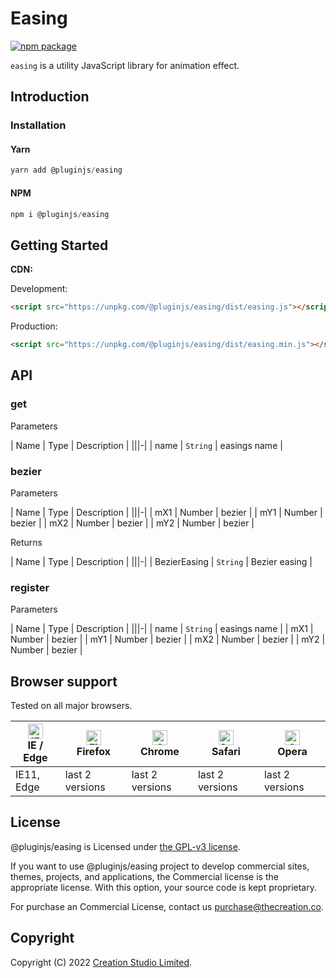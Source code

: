 # Easing

[![npm package](https://img.shields.io/npm/v/@pluginjs/easing.svg)](https://www.npmjs.com/package/@pluginjs/easing)

`easing` is a utility JavaScript library for animation effect.

## Introduction
### Installation

#### Yarn

```javascript
yarn add @pluginjs/easing
```

#### NPM

```javascript
npm i @pluginjs/easing
```

## Getting Started

**CDN:**

Development:

```html
<script src="https://unpkg.com/@pluginjs/easing/dist/easing.js"></script>
```

Production:

```html
<script src="https://unpkg.com/@pluginjs/easing/dist/easing.min.js"></script>
```

## API

### get

Parameters

| Name | Type | Description |
|||-|
| name | `String` | easings name |

### bezier

Parameters

| Name | Type | Description |
|||-|
| mX1 | Number | bezier |
| mY1 | Number | bezier |
| mX2 | Number | bezier |
| mY2 | Number | bezier |

Returns

| Name | Type | Description |
|||-|
| BezierEasing | `String` | Bezier easing |

### register

Parameters

| Name | Type | Description |
|||-|
| name | `String` | easings name |
| mX1 | Number | bezier |
| mY1 | Number | bezier |
| mX2 | Number | bezier |
| mY2 | Number | bezier |

## Browser support

Tested on all major browsers.

| [<img src="https://raw.githubusercontent.com/alrra/browser-logos/master/src/edge/edge_48x48.png" alt="IE / Edge" width="24px" height="24px" />](http://godban.github.io/browsers-support-badges/)</br>IE / Edge | [<img src="https://raw.githubusercontent.com/alrra/browser-logos/master/src/firefox/firefox_48x48.png" alt="Firefox" width="24px" height="24px" />](http://godban.github.io/browsers-support-badges/)</br>Firefox | [<img src="https://raw.githubusercontent.com/alrra/browser-logos/master/src/chrome/chrome_48x48.png" alt="Chrome" width="24px" height="24px" />](http://godban.github.io/browsers-support-badges/)</br>Chrome | [<img src="https://raw.githubusercontent.com/alrra/browser-logos/master/src/safari/safari_48x48.png" alt="Safari" width="24px" height="24px" />](http://godban.github.io/browsers-support-badges/)</br>Safari | [<img src="https://raw.githubusercontent.com/alrra/browser-logos/master/src/opera/opera_48x48.png" alt="Opera" width="24px" height="24px" />](http://godban.github.io/browsers-support-badges/)</br>Opera |
| --------- | --------- | --------- | --------- | --------- |
| IE11, Edge| last 2 versions| last 2 versions| last 2 versions| last 2 versions|

## License

@pluginjs/easing is Licensed under [the GPL-v3 license](LICENSE).

If you want to use @pluginjs/easing project to develop commercial sites, themes, projects, and applications, the Commercial license is the appropriate license. With this option, your source code is kept proprietary.

For purchase an Commercial License, contact us purchase@thecreation.co.

## Copyright

Copyright (C) 2022 [Creation Studio Limited](creationstudio.com).